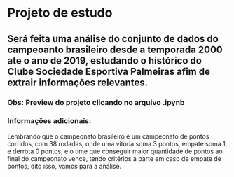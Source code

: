 # Projeto de estudo

## Será feita uma análise do conjunto de dados do campeoanto brasileiro desde a temporada 2000 ate o ano de 2019, estudando o histórico do Clube Sociedade Esportiva Palmeiras afim de extrair informações relevantes.
### Obs: Preview do projeto clicando no arquivo .ipynb

### Informações adicionais:
Lembrando que o campeonato brasileiro é um campeonato de pontos corridos, com 38 rodadas, onde uma vitória soma 3 pontos, empate soma 1, e derrota 0 pontos, e o time que conseguir maior quantidade de pontos ao final do campeonato vence, tendo critérios a parte em caso de empate de pontos, dito isso, vamos para a análise.
